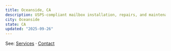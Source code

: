 ```yaml
---
title: Oceanside, CA
description: USPS-compliant mailbox installation, repairs, and maintenance for Oceanside HOAs, multifamily, and commercial properties.
city: Oceanside
state: CA
updated: "2025-09-26"
---
```

See: [Services](/services) · [Contact](/contact)
